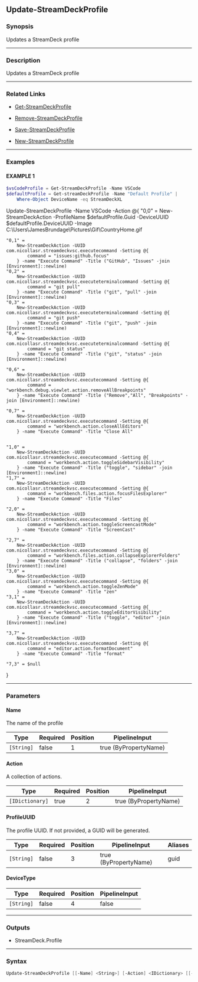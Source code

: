 Update-StreamDeckProfile
------------------------




### Synopsis
Updates a StreamDeck profile



---


### Description

Updates a StreamDeck profile



---


### Related Links
* [Get-StreamDeckProfile](Get-StreamDeckProfile.md)



* [Remove-StreamDeckProfile](Remove-StreamDeckProfile.md)



* [Save-StreamDeckProfile](Save-StreamDeckProfile.md)



* [New-StreamDeckProfile](New-StreamDeckProfile.md)





---


### Examples
#### EXAMPLE 1
```PowerShell
$vsCodeProfile = Get-StreamDeckProfile -Name VSCode
$defaultProfile = Get-streamDeckProfile -Name "Default Profile" |
    Where-Object DeviceName -eq StreamDeckXL
```
Update-StreamDeckProfile -Name VSCode -Action @{
    "0,0" =
        New-StreamDeckAction -ProfileName $defaultProfile.Guid -DeviceUUID $defaultProfile.DeviceUUID -Image C:\Users\JamesBrundage\Pictures\Gif\CountryHome.gif

    "0,1" =
        New-StreamDeckAction -UUID com.nicollasr.streamdeckvsc.executecommand -Setting @{
            command = "issues:github.focus"
        } -name "Execute Command" -Title ("GitHub", "Issues" -join [Environment]::newline)
    "0,2" =
        New-StreamDeckAction -UUID com.nicollasr.streamdeckvsc.executeterminalcommand -Setting @{
            command = "git pull"
        } -name "Execute Command" -Title ("git", "pull" -join [Environment]::newline)    
    "0,3" =
        New-StreamDeckAction -UUID com.nicollasr.streamdeckvsc.executeterminalcommand -Setting @{
            command = "git push"
        } -name "Execute Command" -Title ("git", "push" -join [Environment]::newline)
    "0,4" =
        New-StreamDeckAction -UUID com.nicollasr.streamdeckvsc.executeterminalcommand -Setting @{
            command = "git status"
        } -name "Execute Command" -Title ("git", "status" -join [Environment]::newline)
        
    "0,6" = 
        New-StreamDeckAction -UUID com.nicollasr.streamdeckvsc.executecommand -Setting @{
            command = "workbench.debug.viewlet.action.removeAllBreakpoints"
        } -name "Execute Command" -Title ("Remove","All", "Breakpoints" -join [Environment]::newline)
    
    "0,7" = 
        New-StreamDeckAction -UUID com.nicollasr.streamdeckvsc.executecommand -Setting @{
            command = "workbench.action.closeAllEditors"
        } -name "Execute Command" -Title "Close All"


    "1,0" =
        New-StreamDeckAction -UUID com.nicollasr.streamdeckvsc.executecommand -Setting @{
            command = "workbench.action.toggleSidebarVisibility"
        } -name "Execute Command" -Title ("toggle", "sidebar" -join [Environment]::newline)
    "1,7" =
        New-StreamDeckAction -UUID com.nicollasr.streamdeckvsc.executecommand -Setting @{
            command = "workbench.files.action.focusFilesExplorer"
        } -name "Execute Command" -Title "Files"
    
    "2,0" =
        New-StreamDeckAction -UUID com.nicollasr.streamdeckvsc.executecommand -Setting @{
            command = "workbench.action.toggleScreencastMode"
        } -name "Execute Command" -Title "ScreenCast"
        
    "2,7" =
        New-StreamDeckAction -UUID com.nicollasr.streamdeckvsc.executecommand -Setting @{
            command = "workbench.files.action.collapseExplorerFolders"
        } -name "Execute Command" -Title ("collapse", "folders" -join [Environment]::newline)
    "3,0" = 
        New-StreamDeckAction -UUID com.nicollasr.streamdeckvsc.executecommand -Setting @{
            command = "workbench.action.toggleZenMode"
        } -name "Execute Command" -Title "zen"
    "3,1" =
        New-StreamDeckAction -UUID com.nicollasr.streamdeckvsc.executecommand -Setting @{
            command = "workbench.action.toggleEditorVisibility"
        } -name "Execute Command" -Title ("toggle", "editor" -join [Environment]::newline)
    
    "3,7" = 
        New-StreamDeckAction -UUID com.nicollasr.streamdeckvsc.executecommand -Setting @{
            command = "editor.action.formatDocument"
        } -name "Execute Command" -Title "format"
        
    "7,3" = $null
}


---


### Parameters
#### **Name**

The name of the profile






|Type      |Required|Position|PipelineInput        |
|----------|--------|--------|---------------------|
|`[String]`|false   |1       |true (ByPropertyName)|



#### **Action**

A collection of actions.






|Type           |Required|Position|PipelineInput        |
|---------------|--------|--------|---------------------|
|`[IDictionary]`|true    |2       |true (ByPropertyName)|



#### **ProfileUUID**

The profile UUID.  If not provided, a GUID will be generated.






|Type      |Required|Position|PipelineInput        |Aliases|
|----------|--------|--------|---------------------|-------|
|`[String]`|false   |3       |true (ByPropertyName)|guid   |



#### **DeviceType**




|Type      |Required|Position|PipelineInput|
|----------|--------|--------|-------------|
|`[String]`|false   |4       |false        |





---


### Outputs
* StreamDeck.Profile






---


### Syntax
```PowerShell
Update-StreamDeckProfile [[-Name] <String>] [-Action] <IDictionary> [[-ProfileUUID] <String>] [[-DeviceType] <String>] [<CommonParameters>]
```
